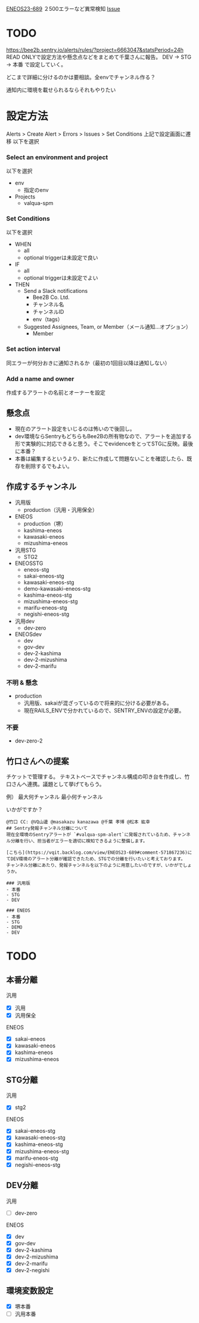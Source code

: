 [ENEOS23-689](https://vqit.backlog.com/view/ENEOS23-689) ２500エラーなど異常検知
[Issue](https://github.com/Bee2B/eneos-spm/issues/6133)

# TODO
https://bee2b.sentry.io/alerts/rules/?project=6663047&statsPeriod=24h
READ ONLYで設定方法や懸念点などをまとめて千葉さんに報告。
DEV → STG → 本番 で設定していく。

どこまで詳細に分けるのかは要相談。全envでチャンネル作る？

通知内に環境を載せられるならそれもやりたい

# 設定方法
Alerts > Create Alert > Errors > Issues > Set Conditions
上記で設定画面に遷移
以下を選択
### Select an environment and project
以下を選択
- env
	- 指定のenv
- Projects
	- valqua-spm

### Set Conditions
以下を選択
- WHEN
	- all
	- optional triggerは未設定で良い
- IF
	- all
	- optional triggerは未設定でよい
- THEN
	- Send a Slack notifications
		- Bee2B Co. Ltd.
		- チャンネル名
		- チャンネルID
		- env（tags）
	- Suggested Assignees, Team, or Member（メール通知...オプション）
		- Member

### Set action interval
同エラーが何分おきに通知されるか（最初の1回目以降は通知しない）

### Add a name and owner
作成するアラートの名前とオーナーを設定


## 懸念点
- 現在のアラート設定をいじるのは怖いので後回し。
- dev環境ならSentryもどちらもBee2Bの所有物なので、アラートを追加する形で実験的に対応できると思う。そこでevidenceをとってSTGに反映。最後に本番？
- 本番は編集するというより、新たに作成して問題ないことを確認したら、既存を削除するでもよい。

## 作成するチャンネル
- 汎用版
	- production（汎用・汎用保全）
- ENEOS
	- production（堺）
	- kashima-eneos
	- kawasaki-eneos
	- mizushima-eneos
- 汎用STG
	- STG2
- ENEOSSTG
	- eneos-stg
	- sakai-eneos-stg
	- kawasaki-eneos-stg
	- demo-kawasaki-eneos-stg
	- kashima-eneos-stg
	- mizushima-eneos-stg
	- marifu-eneos-stg
	- negishi-eneos-stg
- 汎用dev
	- dev-zero
- ENEOSdev
	- dev
	- gov-dev
	- dev-2-kashima
	- dev-2-mizushima
	- dev-2-marifu

### 不明 & 懸念
- production
	- 汎用版、sakaiが混ざっているので将来的に分ける必要がある。
	- 現在RAILS_ENVで分かれているので、SENTRY_ENVの設定が必要。

### 不要
- dev-zero-2

## 竹口さんへの提案
チケットで管理する。
テキストベースでチャンネル構成の叩き台を作成し、竹口さんへ連携。議題として挙げてもらう。

例）
最大何チャンネル
最小何チャンネル

いかがですか？


```
@竹口 CC: @VQ山邊 @masakazu kanazawa @千葉 孝博 @松本 紘幸 
## Sentry発報チャンネル分離について
現在全環境のSentryアラートが `#valqua-spm-alert`に発報されているため、チャンネル分離を行い、担当者がエラーを適切に検知できるように整備します。

[こちら](https://vqit.backlog.com/view/ENEOS23-689#comment-571867236)にてDEV環境のアラート分離が確認できたため、STGでの分離を行いたいと考えております。
チャンネル分離にあたり、発報チャンネルを以下のように用意したいのですが、いかがでしょうか。

### 汎用版
- 本番
- STG
- DEV

### ENEOS
- 本番
- STG
- DEMO
- DEV
```

# TODO
## 本番分離
汎用
- [x] 汎用
- [x] 汎用保全

ENEOS
- [x] sakai-eneos
- [x] kawasaki-eneos
- [x] kashima-eneos
- [x] mizushima-eneos

## STG分離
汎用
- [x] stg2

ENEOS
- [x] sakai-eneos-stg
- [x] kawasaki-eneos-stg
- [x] kashima-eneos-stg
- [x] mizushima-eneos-stg
- [x] marifu-eneos-stg
- [x] negishi-eneos-stg

## DEV分離
汎用
- [ ] dev-zero

ENEOS
- [x] dev
- [x] gov-dev
- [x] dev-2-kashima
- [x] dev-2-mizushima
- [x] dev-2-marifu
- [x] dev-2-negishi

## 環境変数設定
- [x] 堺本番
- [ ] 汎用本番